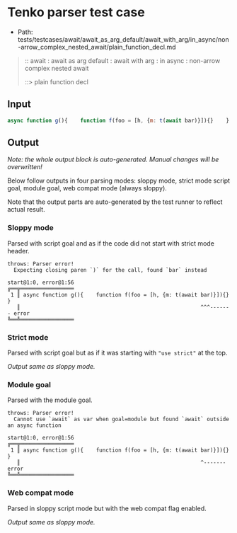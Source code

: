 # Tenko parser test case

- Path: tests/testcases/await/await_as_arg_default/await_with_arg/in_async/non-arrow_complex_nested_await/plain_function_decl.md

> :: await : await as arg default : await with arg : in async : non-arrow complex nested await
>
> ::> plain function decl

## Input

`````js
async function g(){    function f(foo = [h, {m: t(await bar)}]){}    }
`````

## Output

_Note: the whole output block is auto-generated. Manual changes will be overwritten!_

Below follow outputs in four parsing modes: sloppy mode, strict mode script goal, module goal, web compat mode (always sloppy).

Note that the output parts are auto-generated by the test runner to reflect actual result.

### Sloppy mode

Parsed with script goal and as if the code did not start with strict mode header.

`````
throws: Parser error!
  Expecting closing paren `)` for the call, found `bar` instead

start@1:0, error@1:56
╔══╦═════════════════
 1 ║ async function g(){    function f(foo = [h, {m: t(await bar)}]){}    }
   ║                                                         ^^^------- error
╚══╩═════════════════

`````

### Strict mode

Parsed with script goal but as if it was starting with `"use strict"` at the top.

_Output same as sloppy mode._

### Module goal

Parsed with the module goal.

`````
throws: Parser error!
  Cannot use `await` as var when goal=module but found `await` outside an async function

start@1:0, error@1:56
╔══╦═════════════════
 1 ║ async function g(){    function f(foo = [h, {m: t(await bar)}]){}    }
   ║                                                         ^------- error
╚══╩═════════════════

`````


### Web compat mode

Parsed in sloppy script mode but with the web compat flag enabled.

_Output same as sloppy mode._
